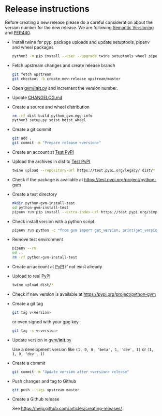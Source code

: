 # Release instructions

Before creating a new release please do a careful consideration about the
version number for the new release. We are following [Semantic Versioning](https://semver.org/)
and [PEP440](https://www.python.org/dev/peps/pep-0440/).

* Install twine for pypi package uploads and update setuptools, pipenv and wheel packages

  ```sh
  python3 -m pip install --user --upgrade twine setuptools wheel pipenv
  ```

* Fetch upstream changes and create release branch

  ```sh
  git fetch upstream
  git checkout -b create-new-release upstream/master
  ```

* Open [gvm/__init__.py](https://github.com/greenbone/python-gvm/blob/master/gvm/__init__.py)
  and increment the version number.

* Update [CHANGELOG.md](https://github.com/greenbone/python-gvm/blob/master/CHANGELOG.md)

* Create a source and wheel distribution

  ```sh
  rm -rf dist build python_gvm.egg-info
  python3 setup.py sdist bdist_wheel
  ```

* Create a git commit

  ```sh
  git add .
  git commit -m "Prepare release <version>"
  ```

* Create an account at [Test PyPI](https://packaging.python.org/guides/using-testpypi/)

* Upload the archives in dist to [Test PyPI](https://test.pypi.org/)

  ```sh
  twine upload --repository-url https://test.pypi.org/legacy/ dist/*
  ```

* Check if the package is available at https://test.pypi.org/project/python-gvm

* Create a test directory

  ```sh
  mkdir python-gvm-install-test
  cd python-gvm-install-test
  pipenv run pip install --extra-index-url https://test.pypi.org/simple/ python-gvm
  ```

* Check install version with a python script

  ```sh
  pipenv run python -c "from gvm import get_version; print(get_version())"
  ```

* Remove test environment

  ```sh
  pipenv --rm
  cd ..
  rm -rf python-gvm-install-test
  ```

* Create an account at [PyPI](https://pypi.org/) if not exist already

* Upload to real [PyPI](https://pypi.org/)

  ```sh
  twine upload dist/*
  ```

* Check if new version is available at https://pypi.org/project/python-gvm

* Create a git tag

  ```sh
  git tag v<version>
  ```

  or even signed with your gpg key

  ```sh
  git tag -s v<version>
  ```

* Update version in [gvm/__init__.py](https://github.com/greenbone/python-gvm/blob/master/gvm/__init__.py)

  Use a development version like `(1, 0, 0, 'beta', 1, 'dev', 1)` or
  `(1, 1, 0, 'dev', 1)`

* Create a commit

  ```sh
  git commit -m "Update version after <version> release"
  ```

* Push changes and tag to Github

  ```sh
  git push --tags upstream master
  ```

* Create a Github release

  See https://help.github.com/articles/creating-releases/
